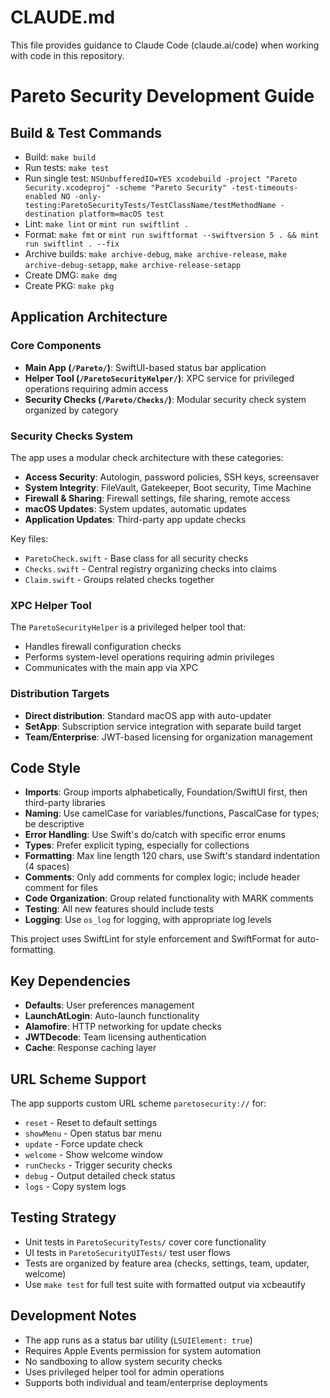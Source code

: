 # CLAUDE.md

This file provides guidance to Claude Code (claude.ai/code) when working with code in this repository.

# Pareto Security Development Guide

## Build & Test Commands
- Build: `make build`
- Run tests: `make test`
- Run single test: `NSUnbufferedIO=YES xcodebuild -project "Pareto Security.xcodeproj" -scheme "Pareto Security" -test-timeouts-enabled NO -only-testing:ParetoSecurityTests/TestClassName/testMethodName -destination platform=macOS test`
- Lint: `make lint` or `mint run swiftlint .`
- Format: `make fmt` or `mint run swiftformat --swiftversion 5 . && mint run swiftlint . --fix`
- Archive builds: `make archive-debug`, `make archive-release`, `make archive-debug-setapp`, `make archive-release-setapp`
- Create DMG: `make dmg`
- Create PKG: `make pkg`

## Application Architecture

### Core Components
- **Main App (`/Pareto/`)**: SwiftUI-based status bar application
- **Helper Tool (`/ParetoSecurityHelper/`)**: XPC service for privileged operations requiring admin access
- **Security Checks (`/Pareto/Checks/`)**: Modular security check system organized by category

### Security Checks System
The app uses a modular check architecture with these categories:
- **Access Security**: Autologin, password policies, SSH keys, screensaver
- **System Integrity**: FileVault, Gatekeeper, Boot security, Time Machine
- **Firewall & Sharing**: Firewall settings, file sharing, remote access
- **macOS Updates**: System updates, automatic updates
- **Application Updates**: Third-party app update checks

Key files:
- `ParetoCheck.swift` - Base class for all security checks
- `Checks.swift` - Central registry organizing checks into claims
- `Claim.swift` - Groups related checks together

### XPC Helper Tool
The `ParetoSecurityHelper` is a privileged helper tool that:
- Handles firewall configuration checks
- Performs system-level operations requiring admin privileges
- Communicates with the main app via XPC

### Distribution Targets
- **Direct distribution**: Standard macOS app with auto-updater
- **SetApp**: Subscription service integration with separate build target
- **Team/Enterprise**: JWT-based licensing for organization management

## Code Style
- **Imports**: Group imports alphabetically, Foundation/SwiftUI first, then third-party libraries
- **Naming**: Use camelCase for variables/functions, PascalCase for types; be descriptive
- **Error Handling**: Use Swift's do/catch with specific error enums
- **Types**: Prefer explicit typing, especially for collections
- **Formatting**: Max line length 120 chars, use Swift's standard indentation (4 spaces)
- **Comments**: Only add comments for complex logic; include header comment for files
- **Code Organization**: Group related functionality with MARK comments
- **Testing**: All new features should include tests
- **Logging**: Use `os_log` for logging, with appropriate log levels

This project uses SwiftLint for style enforcement and SwiftFormat for auto-formatting.

## Key Dependencies
- **Defaults**: User preferences management
- **LaunchAtLogin**: Auto-launch functionality
- **Alamofire**: HTTP networking for update checks
- **JWTDecode**: Team licensing authentication
- **Cache**: Response caching layer

## URL Scheme Support
The app supports custom URL scheme `paretosecurity://` for:
- `reset` - Reset to default settings
- `showMenu` - Open status bar menu
- `update` - Force update check
- `welcome` - Show welcome window
- `runChecks` - Trigger security checks
- `debug` - Output detailed check status
- `logs` - Copy system logs

## Testing Strategy
- Unit tests in `ParetoSecurityTests/` cover core functionality
- UI tests in `ParetoSecurityUITests/` test user flows
- Tests are organized by feature area (checks, settings, team, updater, welcome)
- Use `make test` for full test suite with formatted output via xcbeautify

## Development Notes
- The app runs as a status bar utility (`LSUIElement: true`)
- Requires Apple Events permission for system automation
- No sandboxing to allow system security checks
- Uses privileged helper tool for admin operations
- Supports both individual and team/enterprise deployments